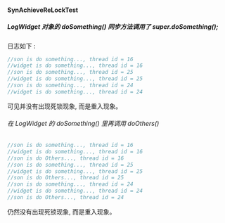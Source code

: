
#### SynAchieveReLockTest

##### LogWidget 对象的 doSomething() 同步方法调用了 super.doSomething(); 

日志如下 :

```java
//son is do something..., thread id = 16
//widget is do something..., thread id = 16
//son is do something..., thread id = 25
//widget is do something..., thread id = 25
//son is do something..., thread id = 24
//widget is do something..., thread id = 24
```

可见并没有出现死锁现象, 而是重入现象。

###### 在 LogWidget 的 doSomething() 里再调用 doOthers() 

```java
//son is do something..., thread id = 16
//widget is do something..., thread id = 16
//son is do Others..., thread id = 16
//son is do something..., thread id = 25
//widget is do something..., thread id = 25
//son is do Others..., thread id = 25
//son is do something..., thread id = 24
//widget is do something..., thread id = 24
//son is do Others..., thread id = 24
```

仍然没有出现死锁现象, 而是重入现象。
